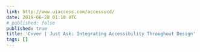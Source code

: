 ```yaml
---
link: http://www.uiaccess.com/accessucd/
date: 2019-06-28 01:18 UTC
# published: false
published: true
title: 'Cover | Just Ask: Integrating Accessibility Throughout Design'
tags: []
---
```



